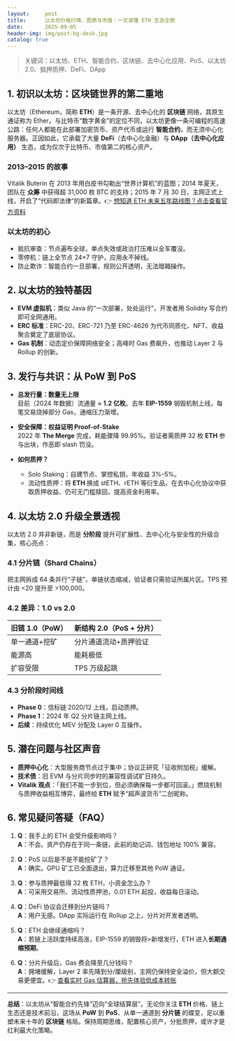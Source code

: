 ```yaml
---
layout:     post
title:      以太坊价格行情、图表与市值：一文读懂 ETH 生态全貌
date:       2025-09-05
header-img: img/post-bg-desk.jpg
catalog: true
---
```


> 关键词：以太坊、ETH、智能合约、区块链、去中心化应用、PoS、以太坊 2.0、抵押质押、DeFi、DApp

## 1. 初识以太坊：区块链世界的第二重地
以太坊（Ethereum，简称 **ETH**）是一条开源、去中心化的 **区块链** 网络，其原生通证称为 Ether。与比特币“数字黄金”的定位不同，以太坊更像一条可编程的高速公路：任何人都能在此部署加密货币、资产代币或运行 **智能合约**，而无须中心化服务器。正因如此，它承载了大量 **DeFi**（去中心化金融）与 **DApp（去中心化应用）** 生态，成为仅次于比特币、市值第二的核心资产。

### 2013–2015 的故事
Vitalik Buterin 在 2013 年用白皮书勾勒出“世界计算机”的蓝图；2014 年夏天，团队在 **众筹** 中获得超 31,000 枚 BTC 的支持；2015 年 7 月 30 日，主网正式上线，开启了“代码即法律”的新篇章。👉 [想知道 ETH 未来五年路线图？点击查看官方资料](https://okxdog.com/)

### 以太坊的初心
- 抵抗审查：节点遍布全球，单点失效或政治打压难以全军覆没。  
- 零停机：链上全节点 24×7 守护，应用永不掉线。  
- 防止欺诈：智能合约一旦部署，规则公开透明，无法暗箱操作。

## 2. 以太坊的独特基因
- **EVM 虚拟机**：类似 Java 的“一次部署，处处运行”，开发者用 Solidity 写合约即可全网通用。  
- **ERC 标准**：ERC-20、ERC-721 乃至 ERC-4626 为代币同质化、NFT、收益聚合奠定了底层协议。  
- **Gas 机制**：动态定价保障网络安全；高峰时 Gas 费飙升，也推动 Layer 2 与 Rollup 的创新。

## 3. 发行与共识：从 PoW 到 PoS
- **总发行量：数量无上限**  
  目前（2024 年数据）流通量 ≈ **1.2 亿枚**。去年 **EIP-1559** 销毁机制上线，每笔交易烧掉部分 Gas，通缩压力渐增。

- **安全保障：权益证明 Proof-of-Stake**  
  2022 年 **The Merge** 完成，耗能骤降 99.95%。验证者需质押 32 枚 **ETH** 参与出块，作恶即 slash 罚没。

- **如何质押？**  
  - Solo Staking：自建节点、掌控私钥，年收益 3%–5%。  
  - 流动性质押：将 **ETH** 换成 stETH、rETH 等衍生品，在去中心化协议中获取质押收益、仍可无门槛赎回，提高资金利用率。

## 4. 以太坊 2.0 升级全景透视
以太坊 2.0 并非新链，而是 **分阶段** 提升可扩展性、去中心化与安全性的升级合集，核心亮点：

### 4.1 分片链（Shard Chains）
把主网拆成 64 条并行“子链”，单链状态缩减，验证者只需验证所属片区。TPS 预计由 <20 提升至 >100,000。

### 4.2 差异：1.0 vs 2.0
| 旧链 1.0（PoW） | 新结构 2.0（PoS + 分片） |
|---|---|
| 单一通道+挖矿 | 分片通道流动+质押验证 |
| 能源高 | 能耗极低 |
| 扩容受限 | TPS 万级起跳 |

### 4.3 分阶段时间线
- **Phase 0**：信标链 2020/12 上线，启动质押。  
- **Phase 1**：2024 年 Q2 分片链主网上线。  
- **后续**：持续优化 MEV 分配及 Layer 0 互操作。

## 5. 潜在问题与社区声音
- **质押中心化**：大型服务商节点过于集中；协议正研究「征收附加税」缓解。  
- **技术债**：旧 EVM 与分片同步时的兼容性调试旷日持久。  
- **Vitalik 观点**：「我们不能一步到位，但必须确保每一步都可回滚。」燃烧机制与质押收益相互博弈，最终给 **ETH** 赋予“超声波货币”二创昵称。

## 6. 常见疑问答疑（FAQ）

1. **Q**：我手上的 ETH 会受升级影响吗？  
   **A**：不会。资产仍存在于同一条链，此前的助记词、钱包地址 100% 兼容。

2. **Q**：PoS 以后是不是不能挖矿了？  
   **A**：确实。GPU 矿工已全面退出，算力迁移至其他 PoW 通证。

3. **Q**：参与质押最低得 32 枚 ETH，小资金怎么办？  
   **A**：可采用交易所、流动性质押池，0.01 ETH 起投，收益每日滚动。

4. **Q**：DeFi 协议会迁移到分片链吗？  
   **A**：用户无感。DApp 实际运行在 Rollup 之上，分片对开发者透明。

5. **Q**：ETH 会继续通缩吗？  
   **A**：若链上活跃度持续高涨，EIP-1559 的销毁将>新增发行，ETH 进入**长期通缩预期**。

6. **Q**：分片升级后，Gas 费会降至几分钱吗？  
   **A**：拥堵缓解，Layer 2 率先降到分/厘级别，主网仍保持安全溢价，但大额交易更便宜。👉 [查看实时 Gas 估算器，抢先体验低成本转账](https://okxdog.com/)

---

**总结**：以太坊从“智能合约先锋”迈向“全球结算层”。无论你关注 **ETH** 价格、链上生态还是技术前沿，这场从 **PoW** 到 **PoS**、从单一通道到 **分片链** 的蝶变，足以重塑未来十年的 **区块链** 格局。保持周期思维，配置核心资产，分批质押，或许才是红利最大化策略。